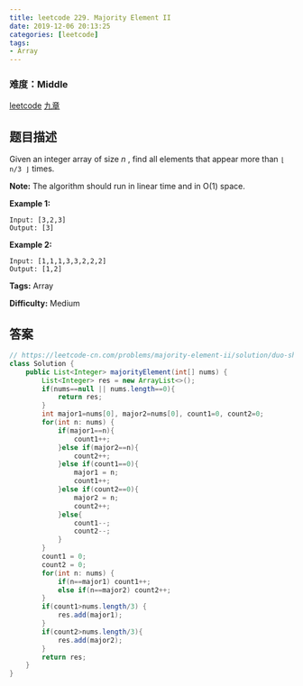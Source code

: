 ```yaml
---
title: leetcode 229. Majority Element II
date: 2019-12-06 20:13:25
categories: [leetcode]
tags:
- Array
---
```

### 难度：Middle

<a href="https://leetcode.com/problems/majority-element-ii/">leetcode</a>
<a href="https://www.jiuzhang.com/solution/majority-element-ii/">九章</a>
## 题目描述
Given an integer array of size _n_ , find all elements that appear more than
`⌊ n/3 ⌋` times.

**Note:** The algorithm should run in linear time and in O(1) space.

**Example 1:**
        
    Input: [3,2,3]
    Output: [3]

**Example 2:**
        
    Input: [1,1,1,3,3,2,2,2]
    Output: [1,2]


**Tags:** Array

**Difficulty:** Medium
## 答案
<!--more-->
```java
// https://leetcode-cn.com/problems/majority-element-ii/solution/duo-shu-tou-piao-de-sheng-ji-ban-hao-li-jie-java-b/
class Solution {
    public List<Integer> majorityElement(int[] nums) {
        List<Integer> res = new ArrayList<>();
        if(nums==null || nums.length==0){
            return res;
        }
        int major1=nums[0], major2=nums[0], count1=0, count2=0;
        for(int n: nums) {
            if(major1==n){
                count1++;
            }else if(major2==n){
                count2++;
            }else if(count1==0){
                major1 = n;
                count1++;
            }else if(count2==0){
                major2 = n;
                count2++;
            }else{
                count1--;
                count2--;
            }
        }
        count1 = 0;
        count2 = 0;
        for(int n: nums) {
            if(n==major1) count1++;
            else if(n==major2) count2++;
        }
        if(count1>nums.length/3) {
            res.add(major1);
        }
        if(count2>nums.length/3){
            res.add(major2);
        }
        return res;
    }
}
```